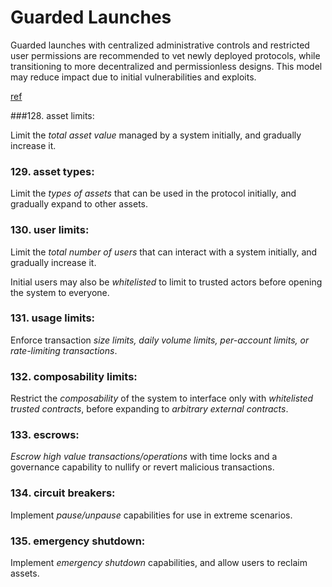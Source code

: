# Guarded Launches

Guarded launches with centralized administrative controls and restricted user permissions are recommended to vet newly deployed protocols, while transitioning to more decentralized and permissionless designs. This model may reduce impact due to initial vulnerabilities and exploits.

[ref](https://medium.com/electric-capital/derisking-defi-guarded-launches-2600ce730e0a#:~:text=Guarded%20Launches:%20Protecting%20Users%20with%20Limits&text=A%20new%20contract%20is%20deployed,product%20in%20a%20limited%20scope)

###128. asset limits:

Limit the *total asset value* managed by a system initially, and gradually increase it.

### 129. asset types:

Limit the *types of assets* that can be used in the protocol initially, and gradually expand to other assets.

### 130. user limits:

Limit the *total number of users* that can interact with a system initially, and gradually increase it.

Initial users may also be *whitelisted* to limit to trusted actors before opening the system to everyone.

### 131. usage limits:

Enforce transaction *size limits, daily volume limits, per-account limits, or rate-limiting transactions*.

### 132. composability limits:

Restrict the *composability* of the system to interface only with *whitelisted trusted contracts*, before expanding to *arbitrary external contracts*.

### 133. escrows:

*Escrow high value transactions/operations* with time locks and a governance capability to nullify or revert malicious transactions.

### 134. circuit breakers:

Implement *pause/unpause* capabilities for use in extreme scenarios.

### 135. emergency shutdown:

Implement *emergency shutdown* capabilities, and allow users to reclaim assets.

